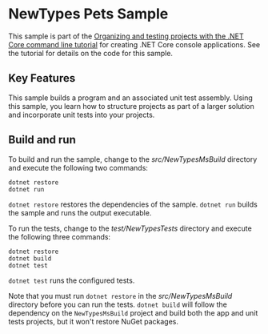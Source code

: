 # NewTypes Pets Sample

This sample is part of the [Organizing and testing projects with the .NET Core command line tutorial](https://docs.microsoft.com/dotnet/core/tutorials/testing-with-cli) for creating .NET Core console applications. See the tutorial for details on the code for this sample.

## Key Features

This sample builds a program and an associated unit test assembly. Using this sample, you learn how to structure projects as part of a larger solution and incorporate unit tests into your projects.

## Build and run

To build and run the sample, change to the *src/NewTypesMsBuild* directory and execute the following two commands:

```console
dotnet restore
dotnet run
```

`dotnet restore` restores the dependencies of the sample. `dotnet run` builds the sample and runs the output executable. 

To run the tests, change to the *test/NewTypesTests* directory and execute the following three commands:

```console
dotnet restore
dotnet build
dotnet test
```

`dotnet test` runs the configured tests.

Note that you must run `dotnet restore` in the *src/NewTypesMsBuild* directory before you can run the tests. `dotnet build` will follow the dependency on the `NewTypesMsBuild` project and build both the app and unit tests projects, but it won't restore NuGet packages.
